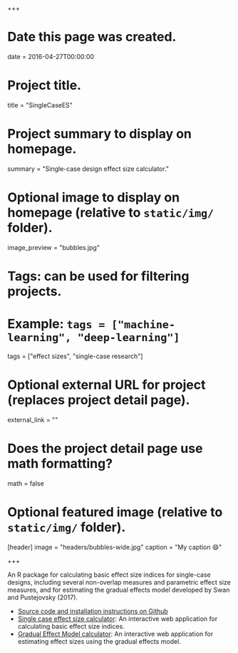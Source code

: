 +++
# Date this page was created.
date = 2016-04-27T00:00:00

# Project title.
title = "SingleCaseES"

# Project summary to display on homepage.
summary = "Single-case design effect size calculator."

# Optional image to display on homepage (relative to `static/img/` folder).
image_preview = "bubbles.jpg"

# Tags: can be used for filtering projects.
# Example: `tags = ["machine-learning", "deep-learning"]`
tags = ["effect sizes", "single-case research"]

# Optional external URL for project (replaces project detail page).
external_link = ""

# Does the project detail page use math formatting?
math = false

# Optional featured image (relative to `static/img/` folder).
[header]
image = "headers/bubbles-wide.jpg"
caption = "My caption :smile:"

+++

An R package for calculating basic effect size indices for single-case designs, including several non-overlap measures and parametric effect size measures, and for estimating the gradual effects model developed by Swan and Pustejovsky (2017).

- [Source code and installation instructions on Github](https://github.com/jepusto/SingleCaseES)
- [Single case effect size calculator](https://jepusto.shinyapps.io/SCD-effect-sizes/): An interactive web application for calculating basic effect size indices.
- [Gradual Effect Model calculator](https://jepusto.shinyapps.io/gem-scd/): An interactive web application for estimating effect sizes using the gradual effects model.
